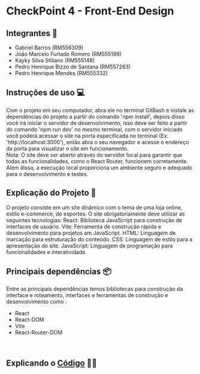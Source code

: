 # CheckPoint 4 - Front-End Design

## Integrantes 👋
<ul>
    <li>Gabriel Barros (RM556309)</li>  
    <li>João Marcelo Furtado Romero (RM555199)</li>
    <li>Kayky Silva Stiliano (RM555148)</li>
    <li>Pedro Henrique Bizzo de Santana (RM557263)</li>
    <li>Pedro Henrique Mendes (RM555332)</li>
</ul>

## Instruções de uso 💻
Com o projeto em seu computador, abra ele no terminal GitBash e instale as dependências do projeto a partir do comando 'npm install', depois disso você irá iniciar o servidor de desenvolvimento, isso deve ser feito a partir do comando 'npm run dev' no mesmo terminal, com o servidor iniciado você poderá acessar o site na porta especificada no terminal (Ex: 'http://localhost:3000'), então abra o seu navegador e acesse o endereço da porta para visualizar o site em funcionamento.  
Nota: O site deve ser aberto através do servidor local para garantir que todas as funcionalidades, como o React Router, funcionem corretamente. Além disso, a execução local proporciona um ambiente seguro e adequado para o desenvolvimento e testes.

## Explicação do Projeto 📖
O projeto consiste em um site dinâmico com o tema de uma loja online, estilo e-commerce, de esportes. O site obrigatoriamente deve utilizar as seguintes tecnologias: 
React: Biblioteca JavaScript para construção de interfaces de usuário.
Vite: Ferramenta de construção rápida e desenvolvimento para projetos em JavaScript.
HTML: Linguagem de marcação para estruturação do conteúdo.
CSS: Linguagem de estilo para a apresentação do site.
JavaScript: Linguagem de programação para funcionalidades e interatividade.
 
## Principais dependências 📦
Entre as principais dependências temos bibliotecas para construção da interface e roteamento, interfaces e ferramentas de construção e desenvolvimento como :
<ul>
    <li>React</li>
    <li>React-DOM</li>
    <li>Vite</li>
    <li>React-Router-DOM</li>
</ul>
 
<br>

## Explicando o <a href="">Código</a> 🧑‍💻
 
